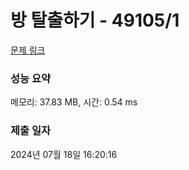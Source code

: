 # 방 탈출하기 - 49105/1 

[문제 링크](https://level.goorm.io/exam/49105/%EB%B0%A9-%ED%83%88%EC%B6%9C%ED%95%98%EA%B8%B0/quiz/1) 

### 성능 요약

메모리: 37.83 MB, 시간: 0.54 ms

### 제출 일자

2024년 07월 18일 16:20:16

